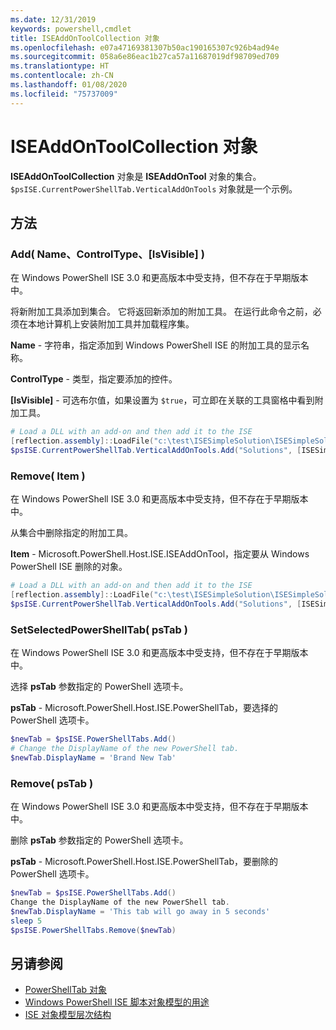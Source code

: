 ```yaml
---
ms.date: 12/31/2019
keywords: powershell,cmdlet
title: ISEAddOnToolCollection 对象
ms.openlocfilehash: e07a47169381307b50ac190165307c926b4ad94e
ms.sourcegitcommit: 058a6e86eac1b27ca57a11687019df98709ed709
ms.translationtype: HT
ms.contentlocale: zh-CN
ms.lasthandoff: 01/08/2020
ms.locfileid: "75737009"
---
```

# <a name="the-iseaddontoolcollection-object"></a>ISEAddOnToolCollection 对象

**ISEAddOnToolCollection** 对象是 **ISEAddOnTool** 对象的集合。 `$psISE.CurrentPowerShellTab.VerticalAddOnTools` 对象就是一个示例。

## <a name="methods"></a>方法

### <a name="add-name-controltype-isvisible-"></a>Add\( Name、ControlType、\[IsVisible\] \)

在 Windows PowerShell ISE 3.0 和更高版本中受支持，但不存在于早期版本中。

将新附加工具添加到集合。 它将返回新添加的附加工具。 在运行此命令之前，必须在本地计算机上安装附加工具并加载程序集。

**Name** - 字符串，指定添加到 Windows PowerShell ISE 的附加工具的显示名称。

**ControlType** - 类型，指定要添加的控件。

**\[IsVisible\]** - 可选布尔值，如果设置为 `$true`，可立即在关联的工具窗格中看到附加工具。

```powershell
# Load a DLL with an add-on and then add it to the ISE
[reflection.assembly]::LoadFile("c:\test\ISESimpleSolution\ISESimpleSolution.dll")
$psISE.CurrentPowerShellTab.VerticalAddOnTools.Add("Solutions", [ISESimpleSolution.Solution], $true)
```

### <a name="remove-item-"></a>Remove\( Item \)

在 Windows PowerShell ISE 3.0 和更高版本中受支持，但不存在于早期版本中。

从集合中删除指定的附加工具。

**Item** - Microsoft.PowerShell.Host.ISE.ISEAddOnTool，指定要从 Windows PowerShell ISE 删除的对象。

```powershell
# Load a DLL with an add-on and then add it to the ISE
[reflection.assembly]::LoadFile("c:\test\ISESimpleSolution\ISESimpleSolution.dll")
$psISE.CurrentPowerShellTab.VerticalAddOnTools.Add("Solutions", [ISESimpleSolution.Solution], $true)
```

### <a name="setselectedpowershelltab-pstab-"></a>SetSelectedPowerShellTab\( psTab \)

在 Windows PowerShell ISE 3.0 和更高版本中受支持，但不存在于早期版本中。

选择 **psTab** 参数指定的 PowerShell 选项卡。

**psTab** - Microsoft.PowerShell.Host.ISE.PowerShellTab，要选择的 PowerShell 选项卡。

```powershell
$newTab = $psISE.PowerShellTabs.Add()
# Change the DisplayName of the new PowerShell tab.
$newTab.DisplayName = 'Brand New Tab'
```

### <a name="remove-pstab-"></a>Remove\( psTab \)

在 Windows PowerShell ISE 3.0 和更高版本中受支持，但不存在于早期版本中。

删除 **psTab** 参数指定的 PowerShell 选项卡。

**psTab** - Microsoft.PowerShell.Host.ISE.PowerShellTab，要删除的 PowerShell 选项卡。

```powershell
$newTab = $psISE.PowerShellTabs.Add()
Change the DisplayName of the new PowerShell tab.
$newTab.DisplayName = 'This tab will go away in 5 seconds'
sleep 5
$psISE.PowerShellTabs.Remove($newTab)
```

## <a name="see-also"></a>另请参阅

- [PowerShellTab 对象](The-PowerShellTab-Object.md)
- [Windows PowerShell ISE 脚本对象模型的用途](Purpose-of-the-Windows-PowerShell-ISE-Scripting-Object-Model.md)
- [ISE 对象模型层次结构](The-ISE-Object-Model-Hierarchy.md)
